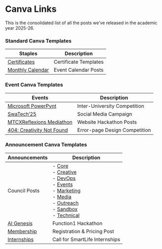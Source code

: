 <h1 id="canva-links">Canva Links</h1>
<p>This is the consolidated list of all the posts we’ve released in the academic year 2025-26.</p>
<h3 id="standard-canva-templates">Standard Canva Templates</h3>

<table>
<thead>
<tr>
<th>Staples</th>
<th>Description</th>
</tr>
</thead>
<tbody>
<tr>
<td><a href="https://www.canva.com/design/DAGznVDRXoM/Ty-JZBSG0EparVtEj1JepA/edit">Certificates</a></td>
<td>Certificate Templates</td>
</tr>
<tr>
<td><a href="https://www.canva.com/design/DAGxeuYX2Uc/thLrHH3ymzUuWUT_gQj4Cg/edit">Monthly Calendar</a></td>
<td>Event Calendar Posts</td>
</tr>
</tbody>
</table><h3 id="event-canva-templates">Event Canva Templates</h3>

<table>
<thead>
<tr>
<th>Events</th>
<th>Description</th>
</tr>
</thead>
<tbody>
<tr>
<td><a href="https://www.canva.com/design/DAGuthJM0cI/Pfwm_ncpbd7900uUvcPlgg/edit?utm_content=DAGuthJM0cI&amp;utm_campaign=designshare&amp;utm_medium=link2&amp;utm_source=sharebutton">Microsoft PowerPynt</a></td>
<td>Inter-University Competition</td>
</tr>
<tr>
<td><a href="https://www.canva.com/design/DAGsX5S_3sY/UbXaO8a-r0W8TWk3gFAjeA/edit">SwaTech’25</a></td>
<td>Social Media Campaign</td>
</tr>
<tr>
<td><a href="https://www.canva.com/design/DAGxqu8Jy28/AmWA6K7_pl7okxBYn8r3Gw/edit">MTCXReflexions Mediathon</a></td>
<td>Website Hackathon Posts</td>
</tr>
<tr>
<td><a href="https://www.canva.com/design/DAGylQZs2dc/zpsk_Qz2bbIhh5GwoDZj-g/edit?utm_content=DAGylQZs2dc&amp;utm_campaign=designshare&amp;utm_medium=link2&amp;utm_source=sharebutton">404: Creativity Not Found</a></td>
<td>Error-page Design Competition</td>
</tr>
</tbody>
</table><h3 id="announcement-canva-templates">Announcement Canva Templates</h3>

<table>
<thead>
<tr>
<th>Announcements</th>
<th>Description</th>
</tr>
</thead>
<tbody>
<tr>
<td>Council Posts</td>
<td>- <a href="https://www.canva.com/design/DAGxSIEqDGg/VnyECksXl8McTetFodOm5Q/edit">Core</a> <br> - <a href="https://www.canva.com/design/DAGwuJQoaNM/zVUn30MT0QWKvPAFILbsAA/edit">Creative</a> <br> - <a href="https://www.canva.com/design/DAGwVoQ4W2A/hK6Sc8mSKB0xlBYkzfozCw/edit">DevOps</a> <br> - <a href="https://www.canva.com/design/DAGwWrEtbAA/NdIAieRq_L0FpZB8VCqa2A/edit">Events</a> <br> - <a href="https://www.canva.com/design/DAGwV4r4Y98/cFZf0a3OGsN6DzfvMxCfDQ/edit">Marketing</a> <br> - <a href="https://www.canva.com/design/DAGwWPxExl4/cPtDut0MrP5-WEwQvtlmuw/edit">Media</a> <br> - <a href="https://www.canva.com/design/DAGxMCBb-po/aAygmG8CB2_VI_ugWA5qvg/edit">Outreach</a> <br> - <a href="https://www.canva.com/design/DAGxMY2rRM4/k3Fjrq-7sAAgS4Eis2gwiQ/edit">Sandbox</a> <br> - <a href="https://www.canva.com/design/DAGwVn-bkds/ZIUXzpcRx-8ldMjutIT5KA/edit">Technical</a></td>
</tr>
<tr>
<td><a href="https://www.canva.com/design/DAGwVQKdBUY/HyToMsQuDdobidiBYHqRtQ/edit?utm_content=DAGwVQKdBUY&amp;utm_campaign=designshare&amp;utm_medium=link2&amp;utm_source=sharebutton">AI Genesis</a></td>
<td>Function1 Hackathon</td>
</tr>
<tr>
<td><a href="https://www.canva.com/design/DAGw0nKioxA/goTqpg6lbiUHPASHIeUiXA/edit?utm_content=DAGw0nKioxA&amp;utm_campaign=designshare&amp;utm_medium=link2&amp;utm_source=sharebutton">Membership</a></td>
<td>Registration &amp; Pricing Post</td>
</tr>
<tr>
<td><a href="https://www.canva.com/design/DAGx7gxl1Ik/hbjBolz1U1ndWTbQ8aA-wg/edit">Internships</a></td>
<td>Call for SmartLife Internships</td>
</tr>
</tbody>
</table>
